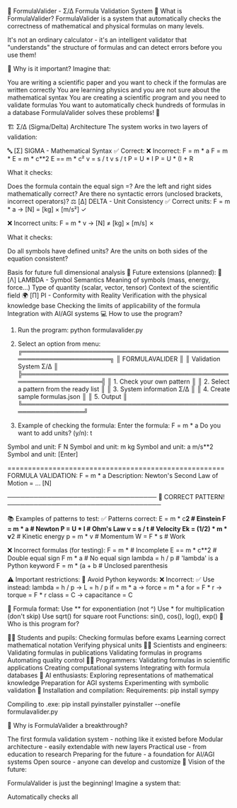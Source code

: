 🧮 FormulaValider - Σ/Δ Formula Validation System
🎯 What is FormulaValider?
FormulaValider is a system that automatically checks the correctness of mathematical and physical formulas on many levels.

It's not an ordinary calculator - it's an intelligent validator that "understands" the structure of formulas and can detect errors before you use them!

🔬 Why is it important?
Imagine that:

You are writing a scientific paper and you want to check if the formulas are written correctly
You are learning physics and you are not sure about the mathematical syntax
You are creating a scientific program and you need to validate formulas
You want to automatically check hundreds of formulas in a database
FormulaValider solves these problems! 🚀

🏗️ Σ/Δ (Sigma/Delta) Architecture
The system works in two layers of validation:

🔤 [Σ] SIGMA - Mathematical Syntax
✅ Correct: ❌ Incorrect:
F = m * a F = m *
E = m * c**2 E == m * c²
v = s / t v s / t
P = U * I P = U * (I + R

What it checks:

Does the formula contain the equal sign =?
Are the left and right sides mathematically correct?
Are there no syntactic errors (unclosed brackets, incorrect operators)?
⚖️ [Δ] DELTA - Unit Consistency
✅ Correct units:
F = m * a → [N] = [kg] × [m/s²] ✓

❌ Incorrect units:
F = m * v → [N] ≠ [kg] × [m/s] ✗

What it checks:

Do all symbols have defined units?
Are the units on both sides of the equation consistent?

Basis for future full dimensional analysis
🚀 Future extensions (planned):
🧠 [Λ] LAMBDA - Symbol Semantics
Meaning of symbols (mass, energy, force...)
Type of quantity (scalar, vector, tensor)
Context of the scientific field
🌍 [Π] PI - Conformity with Reality
Verification with the physical knowledge base
Checking the limits of applicability of the formula
Integration with AI/AGI systems
💻 How to use the program?
1. Run the program:
python formulavalider.py

2. Select an option from menu:
╔════════════════════════════════════════════════════════════════════╗
║ FORMULAVALIDER ║
║ Validation System Σ/Δ ║
╠══════════════════════════════════════════════════════════════════╣
║ 1. Check your own pattern ║
║ 2. Select a pattern from the ready list ║
║ 3. System information Σ/Δ ║
║ 4. Create sample formulas.json ║
║ 5. Output ║
╚══════════════════════════════════════════════════════════════╝

3. Example of checking the formula:
Enter the formula: F = m * a
Do you want to add units? (y/n): t

Symbol and unit: F N
Symbol and unit: m kg
Symbol and unit: a m/s**2
Symbol and unit: [Enter]

=====================================================
FORMULA VALIDATION: F = m * a
Description: Newton's Second Law of Motion
= ... [N]

──────────────────────────────────
🎉 CORRECT PATTERN!
───────────────────────────────────

📚 Examples of patterns to test:
✅ Patterns correct:
E = m * c**2 # Einstein
F = m * a # Newton
P = U * I # Ohm's Law
v = s / t # Velocity
Ek = (1/2) * m * v**2 # Kinetic energy
p = m * v # Momentum
W = F * s # Work

❌ Incorrect formulas (for testing):
F = m * # Incomplete
E == m * c**2 # Double equal sign
F m * a # No equal sign
lambda = h / p # 'lambda' is a Python keyword
F = m * (a + b # Unclosed parenthesis

⚠️ Important restrictions:
🚫 Avoid Python keywords:
❌ Incorrect: ✅ Use instead:
lambda = h / p → L = h / p
if = m * a → force = m * a
for = F * r → torque = F * r
class = C → capacitance = C

📝 Formula format:
Use ** for exponentiation (not ^)
Use * for multiplication (don't skip)
Use sqrt() for square root
Functions: sin(), cos(), log(), exp()
🎯 Who is this program for?

👨‍🎓 Students and pupils:
Checking formulas before exams
Learning correct mathematical notation
Verifying physical units
👨‍🔬 Scientists and engineers:
Validating formulas in publications
Validating formulas in programs
Automating quality control
👨‍💻 Programmers:
Validating formulas in scientific applications
Creating computational systems
Integrating with formula databases
🤖 AI enthusiasts:
Exploring representations of mathematical knowledge
Preparation for AGI systems
Experimenting with symbolic validation
🔧 Installation and compilation:
Requirements:
pip install sympy

Compiling to .exe:
pip install pyinstaller
pyinstaller --onefile formulavalider.py

🌟 Why is FormulaValider a breakthrough?

The first formula validation system - nothing like it existed before
Modular architecture - easily extendable with new layers
Practical use - from education to research
Preparing for the future - a foundation for AI/AGI systems
Open source - anyone can develop and customize
🚀 Vision of the future:

FormulaValider is just the beginning! Imagine a system that:

Automatically checks all
